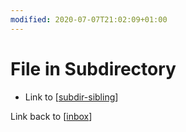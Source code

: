 ```yaml
---
modified: 2020-07-07T21:02:09+01:00
---
```


# File in Subdirectory

- Link to [[subdir-sibling]]

Link back to [[inbox]]


[//begin]: # "Autogenerated link references for markdown compatibility"
[subdir-sibling]: subdir-sibling "Subdirectory sibling"
[inbox]: ../inbox "Inbox"
[//end]: # "Autogenerated link references"